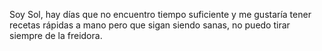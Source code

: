 Soy Sol, hay días que no encuentro tiempo suficiente y me gustaría tener recetas rápidas a mano pero que sigan siendo sanas, no puedo tirar siempre de la freidora.
